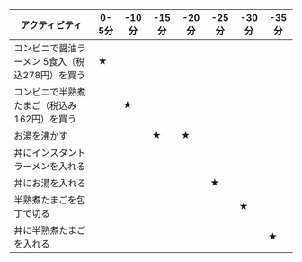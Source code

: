 アクティビティ | 0-5分 | -10分 | -15分 | -20分 | -25分 | -30分 | -35分
-- | -- | -- | -- | -- | -- | -- | --
コンビニで醤油ラーメン   5食入（税込278円）を買う | ★ |   |   |   |   |   |  
コンビニで半熟煮たまご（税込み162円）を買う |   | ★ |   |   |   |   |  
お湯を沸かす |   |   | ★ | ★ |   |   |  
丼にインスタントラーメンを入れる |   |   |   |   |   |   |  
丼にお湯を入れる |   |   |   |   | ★ |   |  
半熟煮たまごを包丁で切る |   |   |   |   |   | ★ |  
丼に半熟煮たまごを入れる |   |   |   |   |   |   | ★